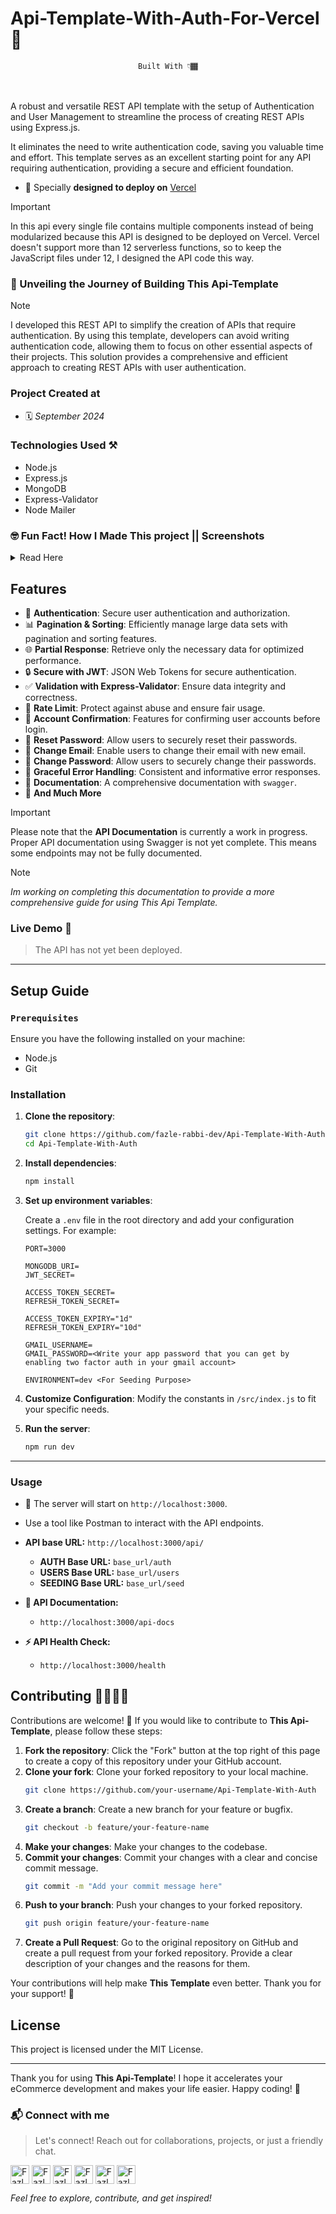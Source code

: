 # Api-Template-With-Auth-For-Vercel 🔐

<div align="center">
  <code>Built With 👇🏾</code>
  <br />
  <br />
  <img src="https://img.shields.io/badge/Node.js-43853D?style=for-the-badge&logo=node.js&logoColor=white" alt="" />
  <img src="https://img.shields.io/badge/Express.js-404D59?style=for-the-badge" alt="" />
  <img src="https://img.shields.io/badge/MongoDB-4EA94B?style=for-the-badge&logo=mongodb&logoColor=white" alt="" />
</div>

A robust and versatile REST API template with the setup of Authentication and User Management to streamline the process of creating REST APIs using Express.js.

It eliminates the need to write authentication code, saving you valuable time and effort. This template serves as an excellent starting point for any API requiring authentication, providing a secure and efficient foundation.

- 🌟 Specially **designed to deploy on** [Vercel](https://vercel.com)

> [!IMPORTANT]
> In this api every single file contains multiple components
instead of being modularized because this API
is designed to be deployed on Vercel. Vercel 
doesn't support more than 12 serverless 
functions, so to keep the JavaScript files under 12,
I designed the API code this way.


### 🔴 Unveiling the Journey of Building This Api-Template
> [!Note]
> I developed this REST API to simplify the creation of APIs that require authentication. By using this template, developers can avoid writing authentication code, allowing them to focus on other essential aspects of their projects. This solution provides a comprehensive and efficient approach to creating REST APIs with user authentication.

### Project Created at
- 🗓 *September 2024*

### Technologies Used ⚒️
- Node.js
- Express.js 
- MongoDB
- Express-Validator
- Node Mailer

### 🤓 Fun Fact! How I Made This project || Screenshots

<details>
  <summary>
    Read Here
  </summary>

### `🌟 This project was created using an Android phone`

### 📱 Coding with Android is Amazing!

If you think you need a PC to start coding, think again! With just an Android phone, you can dive into the world of web and app development. Here’s a showcase of a project created entirely on an Android phone using Acode, Restler, and Termux.

### 🔧 Tools Used:
- **Acode**: A powerful code editor with features similar to VS Code, such as auto code completion, keyboard shortcuts, and theme customization.
- **Restler**: A REST API client for testing and debugging APIs similar to Postman.
- **Termux**: A terminal emulator for Android that allows you to run Linux commands and scripts.
- **Hacker's Keyboard**: A pc like Keyboard for Android that allows you to use commands like: Ctrl, Alt, F1, F2, (Up, Down, Right, Left Arrow) etc.

### 🖼️ Screenshots:

1. **Project in Acode Editor:**

<div align="center">
  <img width="48%" src="images/acode-1.png" alt="Acode Editor" />
  <img width="48%" src="images/acode-2.png" alt="Acode Editor" />
</div> 

2. **Running the Project in Termux:**

<div align="center">
  <img width="48%" src="images/termux-1.png" alt="Termux" />
  <img width="48%" src="images/termux-2.png" alt="Termux" />
</div> 

3. **Testing APIs with Restler:**

<div align="center">
  <img width="30%" src="images/restler-1.png" alt="Restler" />
  <img width="30%" src="images/restler-2.png" alt="Restler" />
  <img width="30%" src="images/restler-3.png" alt="Restler" />
</div> 

### 🚀 Why Coding with Android is Amazing:
- **Portability**: Code anytime, anywhere with just your phone.
- **Convenience**: No need to carry a laptop; everything you need is in your pocket.
- **Efficiency**: Get a lot done with minimal resources.

> [!Note]
> With the right tools, learning and developing on an Android phone is not only possible but also an incredibly rewarding experience. Start your coding journey now!

---

</details>

## Features

- 🔐 **Authentication**: Secure user authentication and authorization.
- 📊 **Pagination & Sorting**: Efficiently manage large data sets with pagination and sorting features.
- 🌐 **Partial Response**: Retrieve only the necessary data for optimized performance.
- 🔒 **Secure with JWT**: JSON Web Tokens for secure authentication.
- ✅ **Validation with Express-Validator**: Ensure data integrity and correctness.
- 🚦 **Rate Limit**: Protect against abuse and ensure fair usage.
- 📧 **Account Confirmation**: Features for confirming user accounts before login.
- 🔑 **Reset Password**: Allow users to securely reset their passwords.
- 📧 **Change Email**: Enable users to change their email with new email.
- 🔐 **Change Password**: Allow users to securely change their passwords.
- ️🐞 **Graceful Error Handling**: Consistent and informative error responses.
- 📃 **Documentation**: A comprehensive documentation with `swagger`.
- 🚀 **And Much More**

> [!IMPORTANT]
> Please note that the **API Documentation** is currently a work in progress. Proper API documentation using Swagger is not yet complete. This means some endpoints may not be fully documented. 

> [!NOTE]
> *Im working on completing this documentation to provide a more comprehensive guide for using This Api Template.*

### Live Demo 🎉
> The API has not yet been deployed.

---

## Setup Guide

### `Prerequisites`

Ensure you have the following installed on your machine:

- Node.js
- Git

### Installation

1. **Clone the repository**:
    ```sh
    git clone https://github.com/fazle-rabbi-dev/Api-Template-With-Auth
    cd Api-Template-With-Auth
    ```

2. **Install dependencies**:
    ```sh
    npm install
    ```

3. **Set up environment variables**:

    Create a `.env` file in the root directory and add your configuration settings. For example:
    ```env
    PORT=3000

    MONGODB_URI=
    JWT_SECRET=
    
    ACCESS_TOKEN_SECRET=
    REFRESH_TOKEN_SECRET=
    
    ACCESS_TOKEN_EXPIRY="1d"
    REFRESH_TOKEN_EXPIRY="10d"
    
    GMAIL_USERNAME=
    GMAIL_PASSWORD=<Write your app password that you can get by enabling two factor auth in your gmail account>
    
    ENVIRONMENT=dev <For Seeding Purpose>

    ```
4. **Customize Configuration**: Modify the constants in `/src/index.js` to fit your specific needs.


4. **Run the server**:
    ```sh
    npm run dev
    ```

---

### Usage

- 🚀 The server will start on `http://localhost:3000`. 
- Use a tool like Postman to interact with the API endpoints.
- **API base URL:** `http://localhost:3000/api/`
  - **AUTH Base URL:** `base_url/auth`
  - **USERS Base URL:** `base_url/users`
  - **SEEDING Base URL:** `base_url/seed`

- **📘 API Documentation:**
  - `http://localhost:3000/api-docs`
- **⚡ API Health Check:**
  - `http://localhost:3000/health`

## Contributing 🫱🏻‍🫲🏼

Contributions are welcome! 🎉 If you would like to contribute to **This Api-Template**, please follow these steps:

1. **Fork the repository**: Click the "Fork" button at the top right of this page to create a copy of this repository under your GitHub account.
2. **Clone your fork**: Clone your forked repository to your local machine.
   ```sh
   git clone https://github.com/your-username/Api-Template-With-Auth
   ```
3. **Create a branch**: Create a new branch for your feature or bugfix.
   ```sh
   git checkout -b feature/your-feature-name
   ```
4. **Make your changes**: Make your changes to the codebase.
5. **Commit your changes**: Commit your changes with a clear and concise commit message.
   ```sh
   git commit -m "Add your commit message here"
   ```
6. **Push to your branch**: Push your changes to your forked repository.
   ```sh
   git push origin feature/your-feature-name
   ```
7. **Create a Pull Request**: Go to the original repository on GitHub and create a pull request from your forked repository. Provide a clear description of your changes and the reasons for them.

Your contributions will help make **This Template** even better. Thank you for your support! 🚀

## License

This project is licensed under the MIT License.

---

Thank you for using **This Api-Template**! I hope it accelerates your eCommerce development and makes your life easier. Happy coding! 🚀


### 📬 Connect with me
> Let's connect! Reach out for collaborations, projects, or just a friendly chat.

<a target="_blank" href="https://linkedin.com/in/fazlerabbidev" ><img align="center" src="https://cdn.jsdelivr.net/npm/simple-icons@3.0.1/icons/linkedin.svg" alt="Fazle Rabbi" height="30" width="auto" /></a>
<a target="_blank" href="https://twitter.com/fazle_rabbi_dev" ><img align="center" src="https://seeklogo.com/images/T/twitter-x-logo-101C7D2420-seeklogo.com.png?v=638258862800000000" alt="Fazle Rabbi" height="30" width="auto" /></a>
<a target="_blank" href="https://medium.com/@fazle-rabbi-dev" ><img align="center" src="https://cdn.jsdelivr.net/npm/simple-icons@3.0.1/icons/medium.svg" alt="Fazle Rabbi" height="30" width="auto" /></a>
<a target="_blank" href="https://dev.to/fazle-rabbi-dev" ><img align="center" src="https://seeklogo.com/images/D/dev-to-logo-BDC0EFA32F-seeklogo.com.png" alt="Fazle Rabbi" height="30" width="auto" /></a>
<a target="_blank" href="https://facebook.com/fazlerabbidev" ><img align="center" src="https://seeklogo.com/images/F/facebook-icon-black-logo-133935095E-seeklogo.com.png" alt="Fazle Rabbi" height="30" width="auto" /></a>
<a target="_blank" href="https://instagram.com/fazle_rabbi_dev" ><img align="center" src="https://cdn.jsdelivr.net/npm/simple-icons@3.0.1/icons/instagram.svg" alt="Fazle Rabbi" height="30" width="auto" /></a>

*Feel free to explore, contribute, and get inspired!*